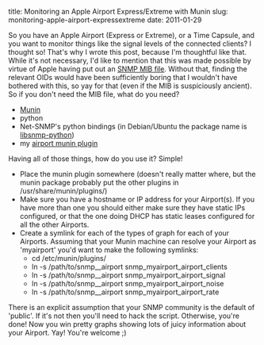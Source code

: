 title: Monitoring an Apple Airport Express/Extreme with Munin
slug: monitoring-apple-airport-expressextreme
date: 2011-01-29


So you have an Apple Airport (Express or Extreme), or a Time Capsule, and you want to monitor things like the signal levels of the connected clients? I thought so! That's why I wrote this post, because I'm thoughtful like that.
While it's not necessary, I'd like to mention that this was made possible by virtue of Apple having put out an [SNMP MIB file](http://support.apple.com/kb/DL1186 "Apple's SNMP MIB file for their Airport products"). Without that, finding the relevant OIDs would have been sufficiently boring that I wouldn't have bothered with this, so yay for that (even if the MIB is suspiciously ancient).
So if you don't need the MIB file, what do you need?

-   [Munin](http://munin-monitoring.org "Munin. Monitoring for lazy people!")
-   python
-   Net-SNMP's python bindings (in Debian/Ubuntu the package name is [libsnmp-python](apt:libsnmp-python "Click here to install libsnmp-python"))
-   my [airport munin plugin](http://bazaar.launchpad.net/~cmsj/+junk/munin-plugins/view/head:/snmp__airport "Airport SNMP plugin for Munin")

Having all of those things, how do you use it? Simple!
-   Place the munin plugin somewhere (doesn't really matter where, but the munin package probably put the other plugins in /usr/share/munin/plugins/)
-   Make sure you have a hostname or IP address for your Airport(s). If you have more than one you should either make sure they have static IPs configured, or that the one doing DHCP has static leases configured for all the other Airports.
-   Create a symlink for each of the types of graph for each of your Airports. Assuming that your Munin machine can resolve your Airport as 'myairport' you'd want to make the following symlinks:
    -   cd /etc/munin/plugins/
    -   ln -s /path/to/snmp\_\_airport snmp\_myairport\_airport\_clients
    -   ln -s /path/to/snmp\_\_airport snmp\_myairport\_airport\_signal
    -   ln -s /path/to/snmp\_\_airport snmp\_myairport\_airport\_noise
    -   ln -s /path/to/snmp\_\_airport snmp\_myairport\_airport\_rate

There is an explicit assumption that your SNMP community is the default of 'public'. If it's not then you'll need to hack the script. Otherwise, you're done! Now you win pretty graphs showing lots of juicy information about your Airport. Yay! You're welcome ;)
